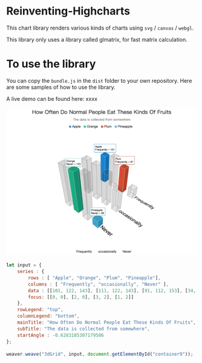 # Reinventing-Highcharts

This chart library renders various kinds of charts using `svg` / `canvas` / `webgl`.

This library only uses a library called glmatrix, for fast matrix calculation.

# To use the library

You can copy the `bundle.js` in the `dist` folder to your own repository. Here are some samples of how to use the library.

A live demo can be found here: xxxx

![alt text](https://raw.githubusercontent.com/githubsheng/Reinventing-Highcharts/master/etc/demo-image/3d-chart.png)

```js
let input = {
    series : {
        rows : [ "Apple", "Orange", "Plum", "Pineapple"],
        columns : [ "Frequently", "occasionally", "Never" ],
        data : [[101, 122, 143], [111, 122, 143], [91, 112, 153], [34, 78, 26]],
        focus: [[0, 0], [2, 0], [3, 2], [1, 2]]
    },
    rowLegend: "top",
    columnLegend: "bottom",
    mainTitle: "How Often Do Normal People Eat These Kinds Of Fruits",
    subTitle: "The data is collected from somewhere",
    startAngle : -0.6283185307179586
};

weaver.weave("3dGrid", input, document.getElementById("container9"));
```
